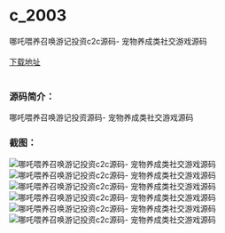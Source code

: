 # c_2003
哪吒喂养召唤游记投资c2c源码- 宠物养成类社交游戏源码
<br/></br>
[下载地址](https://www.uuid2.com/2003.html "下载地址")
<br/></br>
<h3>源码简介：</h3>
<p>哪吒喂养召唤游记投资源码- 宠物养成类社交游戏源码<p>
<h3>截图：</h3>
<img src="https://www.uuid2.com/wp-content/uploads/img/uimage/70301646020311.jpg" alt="哪吒喂养召唤游记投资c2c源码- 宠物养成类社交游戏源码"><img src="https://www.uuid2.com/wp-content/uploads/img/uimage/58931646020312.jpg" alt="哪吒喂养召唤游记投资c2c源码- 宠物养成类社交游戏源码"><img src="https://www.uuid2.com/wp-content/uploads/img/uimage/48241646020313.jpg" alt="哪吒喂养召唤游记投资c2c源码- 宠物养成类社交游戏源码"><img src="https://www.uuid2.com/wp-content/uploads/img/uimage/64461646020313.jpg" alt="哪吒喂养召唤游记投资c2c源码- 宠物养成类社交游戏源码"><img src="https://www.uuid2.com/wp-content/uploads/img/uimage/15951646020314.jpg" alt="哪吒喂养召唤游记投资c2c源码- 宠物养成类社交游戏源码"><img src="https://www.uuid2.com/wp-content/uploads/img/uimage/52431646020315.jpg" alt="哪吒喂养召唤游记投资c2c源码- 宠物养成类社交游戏源码">
